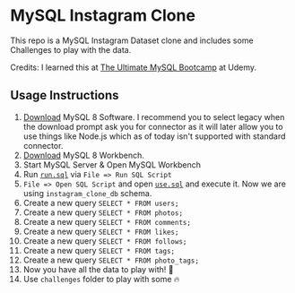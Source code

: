 # MySQL Instagram Clone

This repo is a MySQL Instagram Dataset clone and includes some Challenges to play with the data.

Credits: I learned this at [The Ultimate MySQL Bootcamp](https://www.udemy.com/the-ultimate-mysql-bootcamp-go-from-sql-beginner-to-expert/) at Udemy.

## Usage Instructions

1. [Download](https://dev.mysql.com/downloads/mysql/) MySQL 8 Software. I recommend you to select legacy when the download prompt ask you for connector as it will later allow you to use things like Node.js which as of today isn't supported with standard connector.
1. [Download](https://dev.mysql.com/downloads/workbench/) MySQL 8 Workbench.
1. Start MySQL Server & Open MySQL Workbench
1. Run [`run.sql`](./run.sql) via `File => Run SQL Script`
1. `File => Open SQL Script` and open [`use.sql`](./use.sql) and execute it. Now we are using `instagram_clone_db` schema.
1. Create a new query `SELECT * FROM users;`
1. Create a new query `SELECT * FROM photos;`
1. Create a new query `SELECT * FROM comments;`
1. Create a new query `SELECT * FROM likes;`
1. Create a new query `SELECT * FROM follows;`
1. Create a new query `SELECT * FROM tags;`
1. Create a new query `SELECT * FROM photo_tags;`
1. Now you have all the data to play with! 🙌
1. Use `challenges` folder to play with some 🔥

